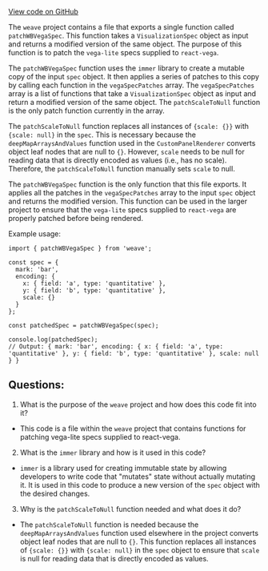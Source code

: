 [View code on GitHub](https://github.com/wandb/weave/weave-js/src/common/components/Vega3/vegaSpecPatches.ts)

The `weave` project contains a file that exports a single function called `patchWBVegaSpec`. This function takes a `VisualizationSpec` object as input and returns a modified version of the same object. The purpose of this function is to patch the `vega-lite` specs supplied to `react-vega`.

The `patchWBVegaSpec` function uses the `immer` library to create a mutable copy of the input `spec` object. It then applies a series of patches to this copy by calling each function in the `vegaSpecPatches` array. The `vegaSpecPatches` array is a list of functions that take a `VisualizationSpec` object as input and return a modified version of the same object. The `patchScaleToNull` function is the only patch function currently in the array.

The `patchScaleToNull` function replaces all instances of `{scale: {}}` with `{scale: null}` in the `spec`. This is necessary because the `deepMapArraysAndValues` function used in the `CustomPanelRenderer` converts object leaf nodes that are null to `{}`. However, `scale` needs to be null for reading data that is directly encoded as values (i.e., has no scale). Therefore, the `patchScaleToNull` function manually sets `scale` to null.

The `patchWBVegaSpec` function is the only function that this file exports. It applies all the patches in the `vegaSpecPatches` array to the input `spec` object and returns the modified version. This function can be used in the larger project to ensure that the `vega-lite` specs supplied to `react-vega` are properly patched before being rendered. 

Example usage:

```
import { patchWBVegaSpec } from 'weave';

const spec = {
  mark: 'bar',
  encoding: {
    x: { field: 'a', type: 'quantitative' },
    y: { field: 'b', type: 'quantitative' },
    scale: {}
  }
};

const patchedSpec = patchWBVegaSpec(spec);

console.log(patchedSpec);
// Output: { mark: 'bar', encoding: { x: { field: 'a', type: 'quantitative' }, y: { field: 'b', type: 'quantitative' }, scale: null } }
```
## Questions: 
 1. What is the purpose of the `weave` project and how does this code fit into it?
- This code is a file within the `weave` project that contains functions for patching vega-lite specs supplied to react-vega.

2. What is the `immer` library and how is it used in this code?
- `immer` is a library used for creating immutable state by allowing developers to write code that "mutates" state without actually mutating it. It is used in this code to produce a new version of the `spec` object with the desired changes.

3. Why is the `patchScaleToNull` function needed and what does it do?
- The `patchScaleToNull` function is needed because the `deepMapArraysAndValues` function used elsewhere in the project converts object leaf nodes that are null to `{}`. This function replaces all instances of `{scale: {}}` with `{scale: null}` in the `spec` object to ensure that `scale` is null for reading data that is directly encoded as values.